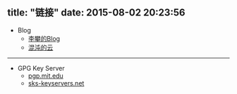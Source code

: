 title: "链接"
date: 2015-08-02 20:23:56
---
+ Blog
  - [李攀的Blog](http://lipan.me/)
  - [混沌的云](http://blog.zerob13.in/)

--------------
+ GPG Key Server
  - [pgp.mit.edu](https://pgp.mit.edu)
  - [sks-keyservers.net](https://sks-keyservers.net/)

